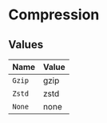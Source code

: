 # Compression


## Values

| Name   | Value  |
| ------ | ------ |
| `Gzip` | gzip   |
| `Zstd` | zstd   |
| `None` | none   |